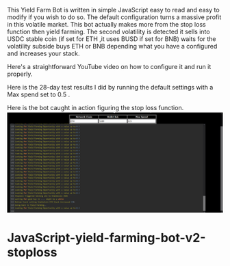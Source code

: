 This Yield Farm Bot is written in simple JavaScript easy to read and easy to modify if you wish to do so. 
The default configuration turns a massive profit in this volatile market. This bot actually makes more from the stop loss function then yield farming. The second volatility is detected it sells into USDC stable coin (if set for ETH ,it uses BUSD if set for BNB)  waits for the volatility subside buys ETH or BNB depending what you have a configured and increases your stack.

Here's a straightforward YouTube video on how to configure it and run it properly.




Here is the 28-day test results I did by running the default settings with a Max spend set to 0.5 .




Here is the bot caught in action figuring the stop loss function.
<img src="https://github.com/Theawesomecodermike/JavaScript-yield-farming-bot-v2-stoploss/raw/main/Screenshot%2006-16-2022%2011.58.14.png" >

# JavaScript-yield-farming-bot-v2-stoploss
